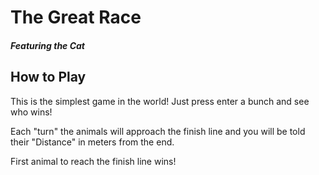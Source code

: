 # The Great Race #
##### Featuring the Cat #####

## How to Play ##
This is the simplest game in the world! Just press enter a bunch and see who wins!

Each "turn" the animals will approach the finish line and you will be told their "Distance" in meters from the end.

First animal to reach the finish line wins!